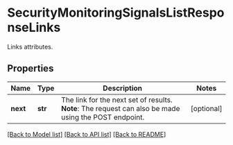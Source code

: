 # SecurityMonitoringSignalsListResponseLinks

Links attributes.

## Properties

| Name     | Type    | Description                                                                                           | Notes      |
| -------- | ------- | ----------------------------------------------------------------------------------------------------- | ---------- |
| **next** | **str** | The link for the next set of results. **Note**: The request can also be made using the POST endpoint. | [optional] |

[[Back to Model list]](README.md#documentation-for-models) [[Back to API list]](README.md#documentation-for-api-endpoints) [[Back to README]](README.md)
